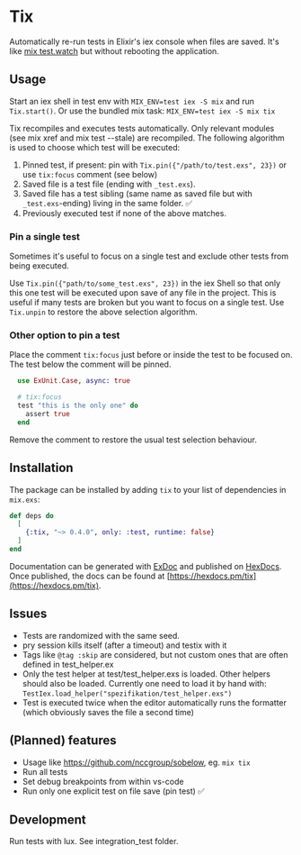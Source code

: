 # Tix

Automatically re-run tests in Elixir's iex console when files are saved. It's like [mix test.watch](https://github.com/lpil/mix-test.watch) but without rebooting the application.

## Usage

Start an iex shell in test env with `MIX_ENV=test iex -S mix` and run `Tix.start()`. Or use the bundled mix task: `MIX_ENV=test iex -S mix tix`

Tix recompiles and executes tests automatically. Only relevant modules (see mix xref and mix test --stale) are recompiled.
The following algorithm is used to choose which test will be executed:

1. Pinned test, if present: pin with `Tix.pin({"/path/to/test.exs", 23})` or use `tix:focus` comment (see below)
2. Saved file is a test file (ending with `_test.exs`).
3. Saved file has a test sibling (same name as saved file but with `_test.exs`-ending) living in the same folder. ✅
4. Previously executed test if none of the above matches.

### Pin a single test

Sometimes it's useful to focus on a single test and exclude other tests from being executed.

Use `Tix.pin({"path/to/some_test.exs", 23})` in the iex Shell so that only this one test will be executed upon save of any file in the project. This is useful if many tests are broken but you want to focus on a single test.
Use `Tix.unpin` to restore the above selection algorithm.

### Other option to pin a test

Place the comment `tix:focus` just before or inside the test to be focused on. The test below the comment will be pinned.

```elixir
  use ExUnit.Case, async: true

  # tix:focus
  test "this is the only one" do
    assert true
  end
```

Remove the comment to restore the usual test selection behaviour.

## Installation

The package can be installed by adding `tix` to your list of dependencies in `mix.exs`:

```elixir
def deps do
  [
    {:tix, "~> 0.4.0", only: :test, runtime: false}
  ]
end
```

Documentation can be generated with [ExDoc](https://github.com/elixir-lang/ex_doc)
and published on [HexDocs](https://hexdocs.pm). Once published, the docs can
be found at [https://hexdocs.pm/tix](https://hexdocs.pm/tix).

## Issues

* Tests are randomized with the same seed.
* pry session kills itself (after a timeout) and testix with it
* Tags like `@tag :skip` are considered, but not custom ones that are often defined in test_helper.ex
* Only the test helper at test/test_helper.exs is loaded. Other helpers should also be loaded.
  Currently one need to load it by hand with: `TestIex.load_helper("spezifikation/test_helper.exs")`
* Test is executed twice when the editor automatically runs the formatter (which obviously saves the file a second time)

## (Planned) features

* Usage like https://github.com/nccgroup/sobelow, eg. `mix tix`
* Run all tests
* Set debug breakpoints from within vs-code
* Run only one explicit test on file save (pin test) ✅

## Development

Run tests with lux. See integration_test folder.
